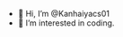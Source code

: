 - 👋 Hi, I’m @Kanhaiyacs01
- 👀 I’m interested in coding.


<!---
Kanhaiyacs01/Kanhaiyacs01 is a ✨ special ✨ repository because its `README.md` (this file) appears on your GitHub profile.
You can click the Preview link to take a look at your changes.
--->
